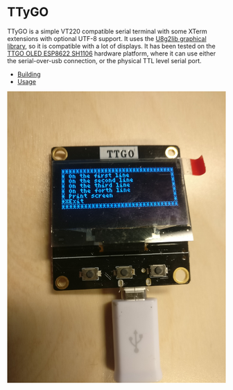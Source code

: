 # TTyGO

TTyGO is a simple VT220 compatible serial terminal with some XTerm extensions with optional UTF-8 support.
It uses the [U8g2lib graphical library](https://github.com/olikraus/u8g2/wiki), so it is compatible with a lot of displays.
It has been tested on the [TTGO OLED ESP8622 SH1106](https://www.aliexpress.com/item/32991442463.html?spm=a2g0s.9042311.0.0.27424c4d5SbjHq) hardware platform, where it can use either the serial-over-usb connection, or the physical TTL level serial port.

* [Building](docs/Building.md)
* [Usage](docs/Usage.md)

[![Screenshot](images/screenshot-menu.jpg)](http://www.youtube.com/watch?v=VxAwc2s-E1o)

